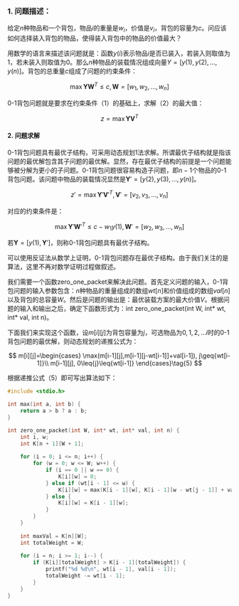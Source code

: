 ### 1. 问题描述：

给定$n$种物品和一个背包，物品$i$的重量是$w_i$，价值是$v_i$，背包的容量为$c$。问应该如何选择装入背包的物品，使得装入背包中的物品的价值最大？

用数学的语言来描述该问题就是：函数$y(i)$表示物品$i$是否已装入，若装入则取值为$1$，若未装入则取值为$0$。那么$n$种物品的装载情况组成向量$Y=[y(1),y(2),...,y(n)]$。背包的总重量$c$组成了问题的约束条件：

$$
\max\mathbf{Y}\mathbf{W}^T\leq{c},\mathbf{W}=[w_1,w_2,...,w_n]\tag{1}
$$

0-1背包问题就是要求在约束条件（1）的基础上，求解（2）的最大值：

$$
z=\max\mathbf{Y}\mathbf{V}^T\tag{2}
$$

#### 2. 问题求解

0-1背包问题具有最优子结构，可采用动态规划1法求解。所谓最优子结构就是指该问题的最优解包含其子问题的最优解。显然，存在最优子结构的前提是一个问题能够被分解为更小的子问题。0-1背包问题很容易构造子问题，即$n-1$个物品的0-1背包问题。该问题中物品的装载情况显然是$\mathbf{Y}'=[y(2),y(3),...,y(n)]$。

$$
z'=\max\mathbf{Y}'\mathbf{V}'^T,\mathbf{V}'=[v_2,v_3,...,v_n]\tag{3}
$$

对应的约束条件是：

$$
\max\mathbf{Y}'\mathbf{W}'^T\leq{c}-w_1y(1),\mathbf{W}'=[w_2,w_3,...,w_n]\tag{4}
$$

若$\mathbf{Y}=[y(1),\mathbf{Y}']$，则称0-1背包问题具有最优子结构。

可以使用反证法从数学上证明，0-1背包问题存在最优子结构。由于我们关注的是算法，这里不再对数学证明过程做叙述。

我们需要一个函数zero\_one\_packet来解决此问题。首先定义问题的输入，0-1背包问题的输入参数包含：$n$种物品的重量组成的数组$wt[n]$和价值组成的数组$val[n]$以及背包的总容量$W$。然后是问题的输出是：最优装载方案的最大价值$V$。根据问题的输入和输出之后，确定下函数形式为：int zero\_one\_packet(int W, int\* wt, int\* val, int n)。

下面我们来实现这个函数，设$m[i][j]$为背包容量为$j$，可选物品为$0,1,2,...i$时的0-1背包问题的最优解，则动态规划的递推公式为：

$$
m[i][j]=\begin{cases}
\max(m[i-1][j],m[i-1][j-wt[i-1]]+val[i-1]), j\geq{wt[i-1]}\\
m[i-1][j], 0\leq{j}\leq{wt[i-1]}
\end{cases}\tag{5}
$$

根据递推公式（5）即可写出算法如下：

```C
#include <stdio.h>

int max(int a, int b) {
    return a > b ? a : b;
}

int zero_one_packet(int W, int* wt, int* val, int n) {
    int i, w;
    int K[n + 1][W + 1];
    
    for (i = 0; i <= n; i++) {
        for (w = 0; w <= W; w++) {
            if (i == 0 || w == 0) {
                K[i][w] = 0;
            } else if (wt[i - 1] <= w) {
                K[i][w] = max(K[i - 1][w], K[i - 1][w - wt[j - 1]] + val[j - 1]);
            } else {
                K[i][w] = K[i - 1][w];
            }
        }
    }
    
    int maxVal = K[n][W];
    int totalWeight = W;
    
    for (i = n; i >= 1; i--) {
        if (K[i][totalWeight] > K[i - 1][totalWeight]) {
            printf("%d %d\n", wt[i - 1], val[i - 1]);
            totalWeight -= wt[i - 1];
        }
    }
}
```